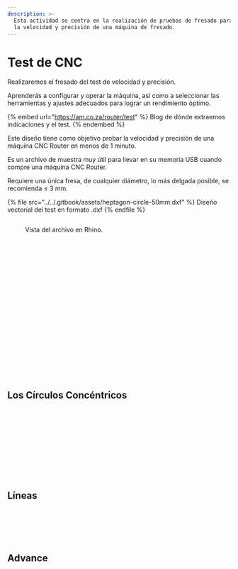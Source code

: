 ```yaml
---
description: >-
  Esta actividad se centra en la realización de pruebas de fresado para evaluar
  la velocidad y precisión de una máquina de fresado.
---
```


# Test de CNC

Realizaremos el fresado del test de velocidad y precisión.

Aprenderás a configurar y operar la máquina, así como a seleccionar las herramientas y ajustes adecuados para lograr un rendimiento óptimo.

{% embed url="https://am.co.za/router/test" %}
Blog de dónde extraemos indicaciones y el test.
{% endembed %}

Este diseño tiene como objetivo probar la velocidad y precisión de una máquina CNC Router en menos de 1 minuto.&#x20;

Es un archivo de muestra muy útil para llevar en su memoria USB cuando compre una máquina CNC Router.&#x20;

Requiere una única fresa, de cualquier diámetro, lo más delgada posible, se recomienda ≤ 3 mm.

{% file src="../../.gitbook/assets/heptagon-circle-50mm.dxf" %}
Diseño vectorial del test en formato .dxf
{% endfile %}

<figure><img src="../../.gitbook/assets/image (12) (1) (1).png" alt=""><figcaption><p>Vista del archivo en Rhino.</p></figcaption></figure>

<figure><img src="../../.gitbook/assets/image (1) (1) (1).png" alt=""><figcaption></figcaption></figure>

<figure><img src="../../.gitbook/assets/image (2) (1) (1).png" alt=""><figcaption></figcaption></figure>

<figure><img src="../../.gitbook/assets/imagen_2023-11-11_023157794.png" alt=""><figcaption></figcaption></figure>

<div>

<figure><img src="../../.gitbook/assets/imagen_2023-11-11_023843836.png" alt=""><figcaption></figcaption></figure>

 

<figure><img src="../../.gitbook/assets/imagen_2023-11-11_023856052.png" alt=""><figcaption></figcaption></figure>

</div>

<figure><img src="../../.gitbook/assets/imagen_2023-11-11_023920983.png" alt=""><figcaption></figcaption></figure>

<div>

<figure><img src="../../.gitbook/assets/imagen_2023-11-11_024008542.png" alt=""><figcaption></figcaption></figure>

 

<figure><img src="../../.gitbook/assets/imagen_2023-11-11_024020692.png" alt=""><figcaption></figcaption></figure>

</div>

<figure><img src="../../.gitbook/assets/imagen_2023-11-11_024035794.png" alt=""><figcaption></figcaption></figure>

<div>

<figure><img src="../../.gitbook/assets/imagen_2023-11-11_024052349.png" alt=""><figcaption></figcaption></figure>

 

<figure><img src="../../.gitbook/assets/imagen_2023-11-11_024103469.png" alt=""><figcaption></figcaption></figure>

</div>

<div>

<figure><img src="../../.gitbook/assets/imagen_2023-11-11_024134469.png" alt=""><figcaption></figcaption></figure>

 

<figure><img src="../../.gitbook/assets/imagen_2023-11-11_024155899.png" alt=""><figcaption></figcaption></figure>

</div>

<figure><img src="../../.gitbook/assets/imagen_2023-11-11_024209716.png" alt=""><figcaption></figcaption></figure>

<div>

<figure><img src="../../.gitbook/assets/imagen_2023-11-11_024228091.png" alt=""><figcaption></figcaption></figure>

 

<figure><img src="../../.gitbook/assets/imagen_2023-11-11_024243380.png" alt=""><figcaption></figcaption></figure>

</div>

<figure><img src="../../.gitbook/assets/imagen_2023-11-11_024255898.png" alt=""><figcaption></figcaption></figure>

<div>

<figure><img src="../../.gitbook/assets/imagen_2023-11-11_024309179.png" alt=""><figcaption></figcaption></figure>

 

<figure><img src="../../.gitbook/assets/imagen_2023-11-11_024322303.png" alt=""><figcaption></figcaption></figure>

</div>



<figure><img src="../../.gitbook/assets/imagen_2023-11-11_024338598.png" alt=""><figcaption></figcaption></figure>

<figure><img src="../../.gitbook/assets/imagen_2023-11-11_024538661.png" alt=""><figcaption></figcaption></figure>

<div>

<figure><img src="../../.gitbook/assets/imagen_2023-11-11_024553118.png" alt=""><figcaption></figcaption></figure>

 

<figure><img src="../../.gitbook/assets/imagen_2023-11-11_024604503.png" alt=""><figcaption></figcaption></figure>

</div>

## Los Círculos Concéntricos

<figure><img src="../../.gitbook/assets/imagen_2023-11-11_024645118.png" alt=""><figcaption></figcaption></figure>

<figure><img src="../../.gitbook/assets/imagen_2023-11-11_024657355.png" alt=""><figcaption></figcaption></figure>

<figure><img src="../../.gitbook/assets/imagen_2023-11-11_024710338.png" alt=""><figcaption></figcaption></figure>

<figure><img src="../../.gitbook/assets/imagen_2023-11-11_024722686.png" alt=""><figcaption></figcaption></figure>

<figure><img src="../../.gitbook/assets/imagen_2023-11-11_024735506.png" alt=""><figcaption></figcaption></figure>

<figure><img src="../../.gitbook/assets/imagen_2023-11-11_024749118.png" alt=""><figcaption></figcaption></figure>

<figure><img src="../../.gitbook/assets/imagen_2023-11-11_024806333.png" alt=""><figcaption></figcaption></figure>

<figure><img src="../../.gitbook/assets/imagen_2023-11-11_024848087.png" alt=""><figcaption></figcaption></figure>

<figure><img src="../../.gitbook/assets/imagen_2023-11-11_024901686.png" alt=""><figcaption></figcaption></figure>

<figure><img src="../../.gitbook/assets/imagen_2023-11-11_024917263.png" alt=""><figcaption></figcaption></figure>

<figure><img src="../../.gitbook/assets/imagen_2023-11-11_024929843.png" alt=""><figcaption></figcaption></figure>

<figure><img src="../../.gitbook/assets/imagen_2023-11-11_024944207.png" alt=""><figcaption></figcaption></figure>

## Líneas

<figure><img src="../../.gitbook/assets/imagen_2023-11-11_025100600.png" alt=""><figcaption></figcaption></figure>

<figure><img src="../../.gitbook/assets/imagen_2023-11-11_025026961.png" alt=""><figcaption></figcaption></figure>

<figure><img src="../../.gitbook/assets/imagen_2023-11-11_025120139.png" alt=""><figcaption></figcaption></figure>

<div>

<figure><img src="../../.gitbook/assets/imagen_2023-11-11_025146399.png" alt=""><figcaption></figcaption></figure>

 

<figure><img src="../../.gitbook/assets/imagen_2023-11-11_025204956.png" alt=""><figcaption></figcaption></figure>

</div>

<figure><img src="../../.gitbook/assets/imagen_2023-11-11_025311771.png" alt=""><figcaption></figcaption></figure>

## Advance

<div>

<figure><img src="../../.gitbook/assets/imagen_2023-11-11_025425352.png" alt=""><figcaption></figcaption></figure>

 

<figure><img src="../../.gitbook/assets/imagen_2023-11-11_025445797.png" alt=""><figcaption></figcaption></figure>

</div>

<figure><img src="../../.gitbook/assets/imagen_2023-11-11_025504109.png" alt=""><figcaption></figcaption></figure>



<figure><img src="../../.gitbook/assets/imagen_2023-11-11_025533494.png" alt=""><figcaption></figcaption></figure>

